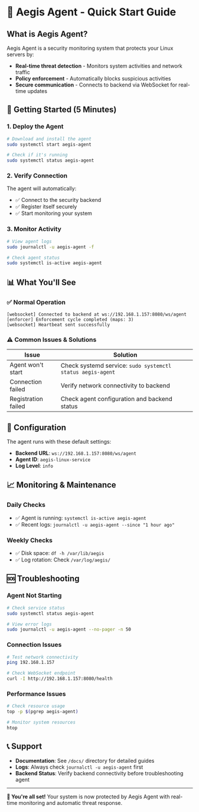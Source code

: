 # 🚀 Aegis Agent - Quick Start Guide

## What is Aegis Agent?

Aegis Agent is a security monitoring system that protects your Linux servers by:
- **Real-time threat detection** - Monitors system activities and network traffic
- **Policy enforcement** - Automatically blocks suspicious activities
- **Secure communication** - Connects to backend via WebSocket for real-time updates

## 🎯 Getting Started (5 Minutes)

### 1. **Deploy the Agent**

```bash
# Download and install the agent
sudo systemctl start aegis-agent

# Check if it's running
sudo systemctl status aegis-agent
```

### 2. **Verify Connection**

The agent will automatically:
- ✅ Connect to the security backend
- ✅ Register itself securely
- ✅ Start monitoring your system

### 3. **Monitor Activity**

```bash
# View agent logs
sudo journalctl -u aegis-agent -f

# Check agent status
sudo systemctl is-active aegis-agent
```

## 📊 What You'll See

### ✅ **Normal Operation**
```
[websocket] Connected to backend at ws://192.168.1.157:8080/ws/agent
[enforcer] Enforcement cycle completed (maps: 3)
[websocket] Heartbeat sent successfully
```

### ⚠️ **Common Issues & Solutions**

| Issue | Solution |
|-------|----------|
| Agent won't start | Check systemd service: `sudo systemctl status aegis-agent` |
| Connection failed | Verify network connectivity to backend |
| Registration failed | Check agent configuration and backend status |

## 🔧 Configuration

The agent runs with these default settings:
- **Backend URL**: `ws://192.168.1.157:8080/ws/agent`
- **Agent ID**: `aegis-linux-service`
- **Log Level**: `info`

## 📈 Monitoring & Maintenance

### **Daily Checks**
- ✅ Agent is running: `systemctl is-active aegis-agent`
- ✅ Recent logs: `journalctl -u aegis-agent --since "1 hour ago"`

### **Weekly Checks**
- ✅ Disk space: `df -h /var/lib/aegis`
- ✅ Log rotation: Check `/var/log/aegis/`

## 🆘 Troubleshooting

### **Agent Not Starting**
```bash
# Check service status
sudo systemctl status aegis-agent

# View error logs
sudo journalctl -u aegis-agent --no-pager -n 50
```

### **Connection Issues**
```bash
# Test network connectivity
ping 192.168.1.157

# Check WebSocket endpoint
curl -I http://192.168.1.157:8080/health
```

### **Performance Issues**
```bash
# Check resource usage
top -p $(pgrep aegis-agent)

# Monitor system resources
htop
```

## 📞 Support

- **Documentation**: See `/docs/` directory for detailed guides
- **Logs**: Always check `journalctl -u aegis-agent` first
- **Backend Status**: Verify backend connectivity before troubleshooting agent

---

**🎯 You're all set!** Your system is now protected by Aegis Agent with real-time monitoring and automatic threat response.

